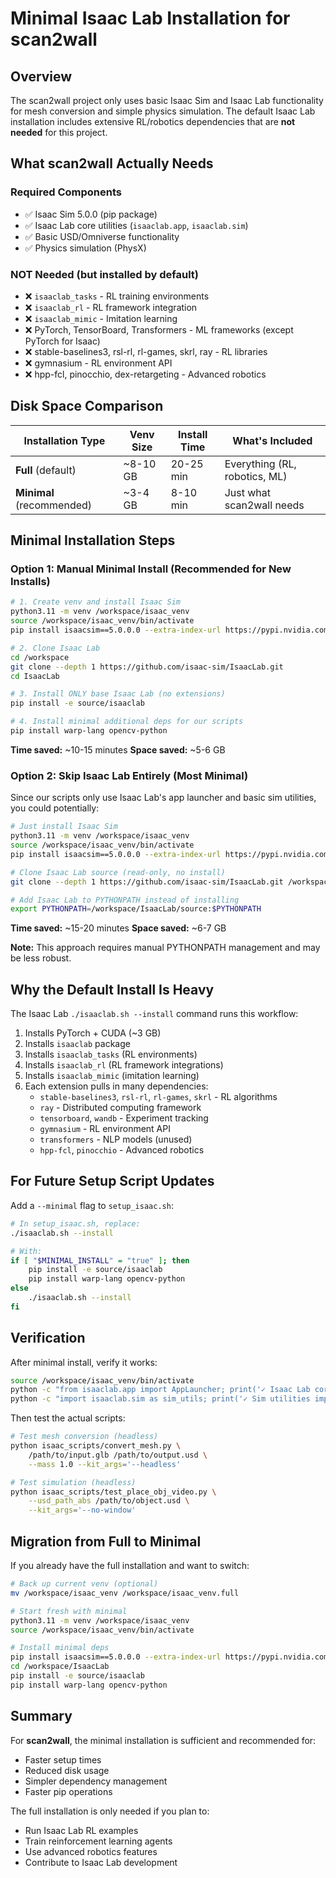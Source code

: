 # Minimal Isaac Lab Installation for scan2wall

## Overview

The scan2wall project only uses basic Isaac Sim and Isaac Lab functionality for mesh conversion and simple physics simulation. The default Isaac Lab installation includes extensive RL/robotics dependencies that are **not needed** for this project.

## What scan2wall Actually Needs

### Required Components
- ✅ Isaac Sim 5.0.0 (pip package)
- ✅ Isaac Lab core utilities (`isaaclab.app`, `isaaclab.sim`)
- ✅ Basic USD/Omniverse functionality
- ✅ Physics simulation (PhysX)

### NOT Needed (but installed by default)
- ❌ `isaaclab_tasks` - RL training environments
- ❌ `isaaclab_rl` - RL framework integration
- ❌ `isaaclab_mimic` - Imitation learning
- ❌ PyTorch, TensorBoard, Transformers - ML frameworks (except PyTorch for Isaac)
- ❌ stable-baselines3, rsl-rl, rl-games, skrl, ray - RL libraries
- ❌ gymnasium - RL environment API
- ❌ hpp-fcl, pinocchio, dex-retargeting - Advanced robotics

## Disk Space Comparison

| Installation Type | Venv Size | Install Time | What's Included |
|------------------|-----------|--------------|-----------------|
| **Full** (default) | ~8-10 GB | 20-25 min | Everything (RL, robotics, ML) |
| **Minimal** (recommended) | ~3-4 GB | 8-10 min | Just what scan2wall needs |

## Minimal Installation Steps

### Option 1: Manual Minimal Install (Recommended for New Installs)

```bash
# 1. Create venv and install Isaac Sim
python3.11 -m venv /workspace/isaac_venv
source /workspace/isaac_venv/bin/activate
pip install isaacsim==5.0.0.0 --extra-index-url https://pypi.nvidia.com

# 2. Clone Isaac Lab
cd /workspace
git clone --depth 1 https://github.com/isaac-sim/IsaacLab.git
cd IsaacLab

# 3. Install ONLY base Isaac Lab (no extensions)
pip install -e source/isaaclab

# 4. Install minimal additional deps for our scripts
pip install warp-lang opencv-python
```

**Time saved:** ~10-15 minutes
**Space saved:** ~5-6 GB

### Option 2: Skip Isaac Lab Entirely (Most Minimal)

Since our scripts only use Isaac Lab's app launcher and basic sim utilities, you could potentially:

```bash
# Just install Isaac Sim
python3.11 -m venv /workspace/isaac_venv
source /workspace/isaac_venv/bin/activate
pip install isaacsim==5.0.0.0 --extra-index-url https://pypi.nvidia.com

# Clone Isaac Lab source (read-only, no install)
git clone --depth 1 https://github.com/isaac-sim/IsaacLab.git /workspace/IsaacLab

# Add Isaac Lab to PYTHONPATH instead of installing
export PYTHONPATH=/workspace/IsaacLab/source:$PYTHONPATH
```

**Time saved:** ~15-20 minutes
**Space saved:** ~6-7 GB

**Note:** This approach requires manual PYTHONPATH management and may be less robust.

## Why the Default Install Is Heavy

The Isaac Lab `./isaaclab.sh --install` command runs this workflow:
1. Installs PyTorch + CUDA (~3 GB)
2. Installs `isaaclab` package
3. Installs `isaaclab_tasks` (RL environments)
4. Installs `isaaclab_rl` (RL framework integrations)
5. Installs `isaaclab_mimic` (imitation learning)
6. Each extension pulls in many dependencies:
   - `stable-baselines3`, `rsl-rl`, `rl-games`, `skrl` - RL algorithms
   - `ray` - Distributed computing framework
   - `tensorboard`, `wandb` - Experiment tracking
   - `gymnasium` - RL environment API
   - `transformers` - NLP models (unused)
   - `hpp-fcl`, `pinocchio` - Advanced robotics

## For Future Setup Script Updates

Add a `--minimal` flag to `setup_isaac.sh`:

```bash
# In setup_isaac.sh, replace:
./isaaclab.sh --install

# With:
if [ "$MINIMAL_INSTALL" = "true" ]; then
    pip install -e source/isaaclab
    pip install warp-lang opencv-python
else
    ./isaaclab.sh --install
fi
```

## Verification

After minimal install, verify it works:

```bash
source /workspace/isaac_venv/bin/activate
python -c "from isaaclab.app import AppLauncher; print('✓ Isaac Lab core imported')"
python -c "import isaaclab.sim as sim_utils; print('✓ Sim utilities imported')"
```

Then test the actual scripts:

```bash
# Test mesh conversion (headless)
python isaac_scripts/convert_mesh.py \
    /path/to/input.glb /path/to/output.usd \
    --mass 1.0 --kit_args='--headless'

# Test simulation (headless)
python isaac_scripts/test_place_obj_video.py \
    --usd_path_abs /path/to/object.usd \
    --kit_args='--no-window'
```

## Migration from Full to Minimal

If you already have the full installation and want to switch:

```bash
# Back up current venv (optional)
mv /workspace/isaac_venv /workspace/isaac_venv.full

# Start fresh with minimal
python3.11 -m venv /workspace/isaac_venv
source /workspace/isaac_venv/bin/activate

# Install minimal deps
pip install isaacsim==5.0.0.0 --extra-index-url https://pypi.nvidia.com
cd /workspace/IsaacLab
pip install -e source/isaaclab
pip install warp-lang opencv-python
```

## Summary

For **scan2wall**, the minimal installation is sufficient and recommended for:
- Faster setup times
- Reduced disk usage
- Simpler dependency management
- Faster pip operations

The full installation is only needed if you plan to:
- Run Isaac Lab RL examples
- Train reinforcement learning agents
- Use advanced robotics features
- Contribute to Isaac Lab development

